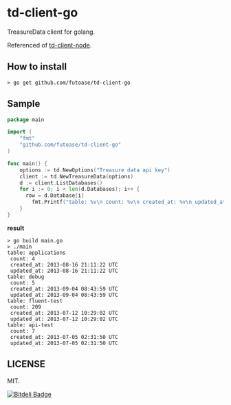 td-client-go
============

TreasureData client for golang.

Referenced of [td-client-node](https://github.com/treasure-data/td-client-node).

How to install
--------------

```
> go get github.com/futoase/td-client-go
```

Sample
------

```go
package main

import (
	"fmt"
	"github.com/futoase/td-client-go"
)

func main() {
	options := td.NewOptions("Treasure data api key")
	client := td.NewTreasureData(options)
	d := client.ListDatabases()
	for i := 0; i < len(d.Databases); i++ {
	  row = d.Database[i]
		fmt.Printf("table: %v\n count: %v\n created_at: %v\n updated_at: %v\n", row.Name, row.Count, row.Created_At, row.Updated_At)
	}
}
```

**result**

```
> go build main.go
> ./main
table: applications
 count: 4
 created_at: 2013-08-16 21:11:22 UTC
 updated_at: 2013-08-16 21:11:22 UTC
table: debug
 count: 5
 created_at: 2013-09-04 08:43:59 UTC
 updated_at: 2013-09-04 08:43:59 UTC
table: fluent-test
 count: 209
 created_at: 2013-07-12 10:29:02 UTC
 updated_at: 2013-07-12 10:29:02 UTC
table: api-test
 count: 7
 created_at: 2013-07-05 02:31:50 UTC
 updated_at: 2013-07-05 02:31:50 UTC
```

LICENSE
-------

MIT.


[![Bitdeli Badge](https://d2weczhvl823v0.cloudfront.net/futoase/td-client-go/trend.png)](https://bitdeli.com/free "Bitdeli Badge")

